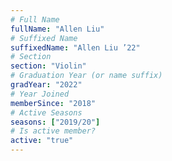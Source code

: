 ```yaml
---
# Full Name
fullName: "Allen Liu"
# Suffixed Name
suffixedName: "Allen Liu ’22"
# Section
section: "Violin"
# Graduation Year (or name suffix)
gradYear: "2022"
# Year Joined
memberSince: "2018"
# Active Seasons
seasons: ["2019/20"]
# Is active member?
active: "true"
---
```


